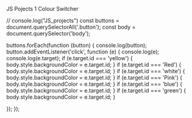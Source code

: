JS Pojects 
1 Colour Switcher 
<!-- project 1 code -->
// console.log("JS_projects")
const buttons = document.querySelectorAll('.button');
const body = document.querySelector('body');

buttons.forEach(function (button) {
  console.log(button);
  button.addEventListener('click', function (e) {
    console.log(e);
    console.log(e.target);
    if (e.target.id === 'yellow') {
      body.style.backgroundColor = e.target.id;
    }
    if (e.target.id === 'Red') {
      body.style.backgroundColor = e.target.id;
    }
    if (e.target.id === 'white') {
      body.style.backgroundColor = e.target.id;
    }
    if (e.target.id === 'Pink') {
      body.style.backgroundColor = e.target.id;
    }
    if (e.target.id === 'blue') {
        body.style.backgroundColor = e.target.id;
      }
      if (e.target.id === 'green') {
        body.style.backgroundColor = e.target.id;
      }
    
  });
});

